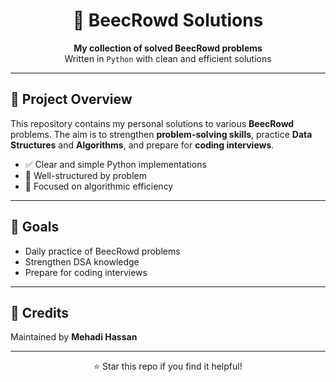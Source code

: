 <h1 align="center">🧩 BeecRowd Solutions</h1>

<p align="center">
  <strong>My collection of solved BeecRowd problems</strong><br>
  Written in <code>Python</code> with clean and efficient solutions
</p>

<hr>

<h2>📌 Project Overview</h2>

<p>
This repository contains my personal solutions to various <strong>BeecRowd</strong> problems.  
The aim is to strengthen <strong>problem-solving skills</strong>, practice <strong>Data Structures</strong> and <strong>Algorithms</strong>,  
and prepare for <strong>coding interviews</strong>.
</p>

<ul>
  <li>✅ Clear and simple Python implementations</li>
  <li>📖 Well-structured by problem</li>
  <li>🚀 Focused on algorithmic efficiency</li>
</ul>

<hr>

<h2>🎯 Goals</h2>

<ul>
  <li>Daily practice of BeecRowd problems</li>
  <li>Strengthen DSA knowledge</li>
  <li>Prepare for coding interviews</li>
</ul>

<hr>

<h2>🙌 Credits</h2>

<p>
Maintained by <strong>Mehadi Hassan</strong>  
</p>

<hr>

<p align="center">⭐ Star this repo if you find it helpful!</p>
